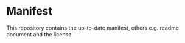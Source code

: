# Manifest
This repository contains the up-to-date manifest, others e.g. readme document and the license.
